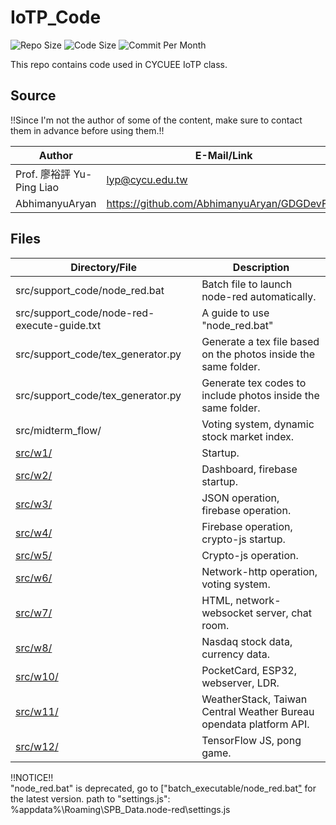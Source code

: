 # IoTP_Code

![Repo Size](https://img.shields.io/github/repo-size/belongtothenight/IoTP_Code) ![Code Size](https://img.shields.io/github/languages/code-size/belongtothenight/IoTP_Code) ![Commit Per Month](https://img.shields.io/github/commit-activity/m/belongtothenight/IoTP_Code)

This repo contains code used in CYCUEE IoTP class.<br>

## Source

!!Since I'm not the author of some of the content, make sure to contact them in advance before using them.!!<br>

| Author                    | E-Mail/Link                                    | Files                                                            |
| ------------------------- | ---------------------------------------------- | ---------------------------------------------------------------- |
| Prof. 廖裕評 Yu-Ping Liao | lyp@cycu.edu.tw                                | All the pdf files with mandarin content + html files in src/w12/ |
| AbhimanyuAryan            | <https://github.com/AbhimanyuAryan/GDGDevFest> | src/w12/ex11_7_pong_game.js                                      |

## Files

| Directory/File                                                              | Description                                                        |
| --------------------------------------------------------------------------- | ------------------------------------------------------------------ |
| src/support_code/node_red.bat                                               | Batch file to launch node-red automatically.                       |
| src/support_code/node-red-execute-guide.txt                                 | A guide to use "node_red.bat"                                      |
| src/support_code/tex_generator.py                                           | Generate a tex file based on the photos inside the same folder.    |
| src/support_code/tex_generator.py                                           | Generate tex codes to include photos inside the same folder.       |
| src/midterm_flow/                                                           | Voting system, dynamic stock market index.                         |
| [src/w1/](https://github.com/belongtothenight/IoTP_Code/tree/main/src/w1)   | Startup.                                                           |
| [src/w2/](https://github.com/belongtothenight/IoTP_Code/tree/main/src/w2)   | Dashboard, firebase startup.                                       |
| [src/w3/](https://github.com/belongtothenight/IoTP_Code/tree/main/src/w3)   | JSON operation, firebase operation.                                |
| [src/w4/](https://github.com/belongtothenight/IoTP_Code/tree/main/src/w4)   | Firebase operation, crypto-js startup.                             |
| [src/w5/](https://github.com/belongtothenight/IoTP_Code/tree/main/src/w5)   | Crypto-js operation.                                               |
| [src/w6/](https://github.com/belongtothenight/IoTP_Code/tree/main/src/w6)   | Network-http operation, voting system.                             |
| [src/w7/](https://github.com/belongtothenight/IoTP_Code/tree/main/src/w7)   | HTML, network-websocket server, chat room.                         |
| [src/w8/](https://github.com/belongtothenight/IoTP_Code/tree/main/src/w8)   | Nasdaq stock data, currency data.                                  |
| [src/w10/](https://github.com/belongtothenight/IoTP_Code/tree/main/src/w9)  | PocketCard, ESP32, webserver, LDR.                                 |
| [src/w11/](https://github.com/belongtothenight/IoTP_Code/tree/main/src/w10) | WeatherStack, Taiwan Central Weather Bureau opendata platform API. |
| [src/w12/](https://github.com/belongtothenight/IoTP_Code/tree/main/src/w11) | TensorFlow JS, pong game.                                          |

!!NOTICE!!<br>
"node_red.bat" is deprecated, go to ["batch_executable/node_red.bat["](https://github.com/belongtothenight/batch_executable/blob/main/src/node_red.bat) for the latest version.
path to "settings.js": %appdata%\Roaming\SPB_Data\.node-red\settings.js

